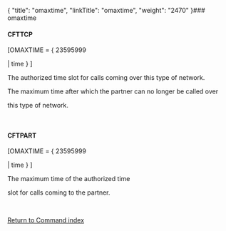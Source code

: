 {
    "title": "omaxtime",
    "linkTitle": "omaxtime",
    "weight": "2470"
}### <span id="omaxtime"></span>omaxtime

#### CFTTCP

\[OMAXTIME = { 23595999
| time } \]

The authorized time slot for calls coming over this type of network.
The maximum time after which the partner can no longer be called over
this type of network.

 

#### CFTPART

\[OMAXTIME = { 23595999
| time } \]

The maximum time of the authorized time
slot for calls coming to the partner.

 

[Return to Command index](../../)
